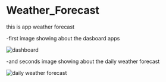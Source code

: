 # Weather_Forecast
this is app weather forecast

-first image showing about the dasboard apps

![dashboard](https://user-images.githubusercontent.com/47098592/200503977-8cf83fcc-5a5b-45ba-a1f5-3d7c2e5a809f.PNG)


-and seconds image showing about the daily weather forecast


![daily weather forecast](https://user-images.githubusercontent.com/47098592/200504046-2fe97e55-63dd-4924-857e-a5794dced31a.PNG)
